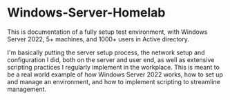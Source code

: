 # Windows-Server-Homelab
This is documentation of a fully setup test environment, with Windows Server 2022, 5+ machines, and 1000+ users in Active directory.


I'm basically putting the server setup process, the network setup and configuration I did, both on the server and user end, as well as extensive scripting practices I regularly implement in the workplace.
This is meant to be a real world example of how Windows Server 2022 works, how to set up and manage an environment, and how to implement scripting to streamline management.
